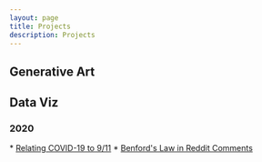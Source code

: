 ```yaml
---
layout: page
title: Projects
description: Projects
---
```



## Generative Art
<!---
<a href="/projects/genart/lincoln/index.html">Sampled Lincoln
  <img src="/projects/genart/lincoln/pics/generated_lincoln.png" alt="Lincoln" width="400" height="460">
</a> 

<p></p>

<a href="/projects/genart/candy_boxes/index.html">Cherry Candy
  <img src="/projects/genart/candy_boxes/images/cherries_with_name.png" alt="Lincoln" width="600" height="436">
</a> 
--->

## Data Viz


<h3>2020</h3>
* <a href="/projects/covid_deaths/index.html">Relating COVID-19 to 9/11</a>
* <a href="/projects/benfords_reddit/index.html">Benford's Law in Reddit Comments</a>


